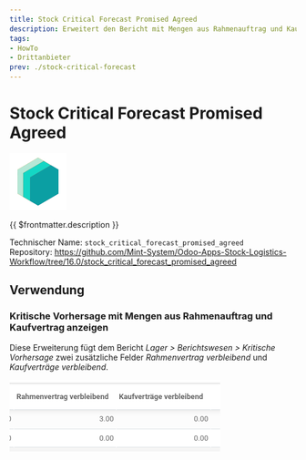 ```yaml
---
title: Stock Critical Forecast Promised Agreed
description: Erweitert den Bericht mit Mengen aus Rahmenauftrag und Kaufvertrag.
tags:
- HowTo
- Drittanbieter
prev: ./stock-critical-forecast
---
```

# Stock Critical Forecast Promised Agreed
![icon_oms_box](attachments/icons_odoo_mint_system.png)

{{ $frontmatter.description }}

Technischer Name: `stock_critical_forecast_promised_agreed`\
Repository: <https://github.com/Mint-System/Odoo-Apps-Stock-Logistics-Workflow/tree/16.0/stock_critical_forecast_promised_agreed>

## Verwendung

### Kritische Vorhersage mit Mengen aus Rahmenauftrag und Kaufvertrag anzeigen

Diese Erweiterung fügt dem Bericht *Lager > Berichtswesen > Kritische Vorhersage* zwei zusätzliche Felder *Rahmenvertrag verbleibend* und *Kaufverträge verbleibend*.

![](attachments/Stock%20Critical%20Forecast%20Promised%20Agreed.png)